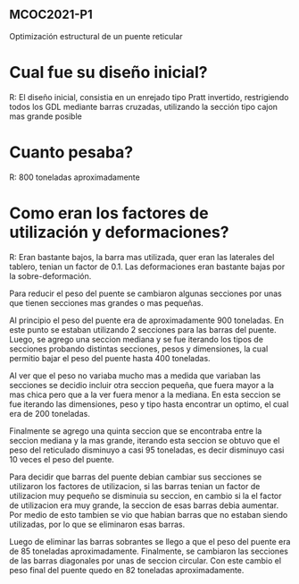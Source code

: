 ## MCOC2021-P1
Optimización estructural de un puente reticular


# Cual fue su diseño inicial?
R: El diseño inicial, consistia en un enrejado tipo Pratt invertido, restrigiendo todos los GDL mediante barras cruzadas,
utilizando la sección tipo cajon mas grande posible


# Cuanto pesaba?
R: 800 toneladas aproximadamente


# Como eran los factores de utilización y deformaciones?
R: Eran bastante bajos, la barra mas utilizada, quer eran las laterales del tablero, tenian un factor de 0.1.
Las deformaciones eran bastante bajas por la sobre-deformación.


Para reducir el peso del puente se cambiaron algunas secciones por unas que tienen secciones mas grandes o mas pequeñas.

Al principio el peso del puente era de aproximadamente 900 toneladas. En este punto se estaban utilizando 2 secciones para las barras del puente. Luego, se agrego una seccion mediana y se fue iterando los tipos de secciones probando distintas secciones, pesos y dimensiones, la cual permitio bajar el peso del puente hasta 400 toneladas.

Al ver que el peso no variaba mucho mas a medida que variaban las secciones se decidio incluir otra seccion pequeña, que fuera mayor a la mas chica pero que a la ver fuera menor a la mediana. En esta seccion se fue iterando las dimensiones, peso y tipo hasta encontrar un optimo, el cual era de 200 toneladas.

Finalmente se agrego una quinta seccion que se encontraba entre la seccion mediana y la mas grande, iterando esta seccion se obtuvo que el peso del reticulado disminuyo a casi 95 toneladas, es decir disminuyo casi 10 veces el peso del puente.

Para decidir que barras del puente debian cambiar sus secciones se utilizaron los factores de utilizacion, si las barras tenian un factor de utilizacion muy pequeño se disminuia su seccion, en cambio si la el factor de utilizacion era muy grande, la seccion de esas barras debia aumentar. Por medio de esto tambien se vio que habian barras que no estaban siendo utilizadas, por lo que se eliminaron esas barras.

Luego de eliminar las barras sobrantes se llego a que el peso del puente era de 85 toneladas aproximadamente. Finalmente, se cambiaron las secciones de las barras diagonales por unas de seccion circular. Con este cambio el peso final del puente quedo en 82 toneladas aproximadamente.

